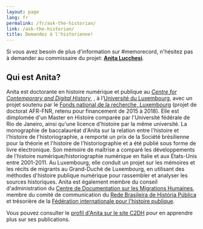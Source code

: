 ```yaml
---
layout: page
lang: fr
permalink: /fr/ask-the-historian/
link: /ask-the-historian/
title: Demandez à l'historienne!
---
```


Si vous avez besoin de plus d'information sur #memorecord, n'hésitez pas à demander au commissaire du projet: [**Anita Lucchesi**](mailto:memorecord@uni.lu).

<!-- more -->

## **Qui est Anita?**

Anita est doctorante en histoire numérique et publique au [*Centre for Contemporary and Digital History*](https://www.c2dh.uni.lu/), , à l’[Université du Luxembourg](https://www.uni.lu/), avec un projet soutenu par le [Fonds national de la recherche, Luxembourg](https://www.fnr.lu) (projet de doctorat AFR-FNR, retenu pour financement de 2015 à 2018). Elle est dimplomée  d'un Master en Histoire comparée par l'Université fédérale de Rio de Janeiro, ainsi qu'une licence d'histoire par la même université. La monographie de baccalauréat d'Anita sur la relation entre l'histoire et l'histoire de l'historiographie, a remporté un prix de la Société brésilienne pour la théorie et l'histoire de l'historiographie et a été publié sous forme de livre électronique. Son mémoire de maîtrise a comparé les développements de l'histoire numérique/historiographie numérique en Italie et aux États-Unis entre 2001-2011. Au Luxembourg, elle conduit un projet sur les mémoires et les récits de migrants au Grand-Duché de Luxembourg, en utilisant des méthodes d'histoire publique numérique pour rassembler et analyser les sources historiques. Anita est également membre du conseil d'administration du [Centre de Documentation sur les Migrations Humaines](https://www.cdmh.lu), membre du comité de communication du [Rede Brasileira de História Pública](http://historiapublica.com.br/) et trésorière de la [Fédération internationale pour l'histoire publique](http://ifph.hypotheses.org/).

Vous pouvez consulter le [profil d'Anita sur le site C2DH](https://www.c2dh.uni.lu/people/anita-lucchesi) pour en apprendre plus sur ses publications.
